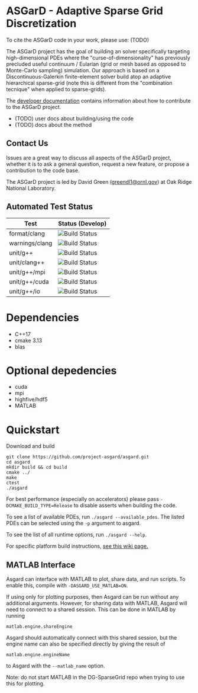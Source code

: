 # ASGarD - Adaptive Sparse Grid Discretization

To cite the ASGarD code in your work, please use: (TODO)

The ASGarD project has the goal of building an solver specifically targeting
high-dimensional PDEs where the "curse-of-dimensionality" has previously
precluded useful continuum / Eularian (grid or mesh based as opposed to
Monte-Carlo sampling) simulation. Our approach is based on a
Discontinuous-Galerkin finite-element solver build atop an adaptive hierarchical
sparse-grid (note this is different from the "combination tecnique" when applied
to sparse-grids).

The [developer documentation](https://github.com/project-asgard/ASGarD/wiki/developing)
contains information about how to contribute to the ASGarD project.

- (TODO) user docs about building/using the code
- (TODO) docs about the method

## Contact Us

Issues are a great way to discuss all aspects of the ASGarD project, whether it
is to ask a general question, request a new feature, or propose a contribution
to the code base.

The ASGarD project is led by David Green (greendl1@ornl.gov) at Oak Ridge
National Laboratory.

## Automated Test Status

| Test  | Status (Develop) |
| ----- | ---------------- |
| format/clang   | ![Build Status](https://codebuild.us-east-2.amazonaws.com/badges?uuid=eyJlbmNyeXB0ZWREYXRhIjoiK0RaTVI5UGNoY2k2d09KVXZOL2F5VXExQ0kxUkJVWWdLY1hKRHN0TUV1SXZHMXdUUGFYbmljUXFHd3YwRjR2REVFb01iMENhUmhRSFg3YUFTK21SQlowPSIsIml2UGFyYW1ldGVyU3BlYyI6ImJwQVg1RlEvT0ZyUzNUeFYiLCJtYXRlcmlhbFNldFNlcmlhbCI6MX0%3D&branch=develop) |
| warnings/clang   | ![Build Status](https://codebuild.us-east-2.amazonaws.com/badges?uuid=eyJlbmNyeXB0ZWREYXRhIjoiR1Jjc3ZhUjZuTEtjUUlVMUVQTkZJcjEyVEFGQnJvTmJtT2dhbUpsNldyZjJwc3Y4bGZDeU92dUZGY2kxK0RFREwzS2NCMkUrVHZobGVOQU1IYmlYWTBzPSIsIml2UGFyYW1ldGVyU3BlYyI6IlpENzRoemxXRkNXSkdoek0iLCJtYXRlcmlhbFNldFNlcmlhbCI6MX0%3D&branch=develop) |
| unit/g++       | ![Build Status](https://codebuild.us-east-2.amazonaws.com/badges?uuid=eyJlbmNyeXB0ZWREYXRhIjoiRUg1VlpxTm4yTWh1QndocTUxNGx6UXp1R3VGZ3d4dkN2eEtMRlVEMzVJWDBXTFFEamlnRVJlMUFJcG41dmFndm9sNi9uKzlGSVRBNnRWU1laWGlieG1NPSIsIml2UGFyYW1ldGVyU3BlYyI6IjRXdE8xTXBxT3hSREd6VW4iLCJtYXRlcmlhbFNldFNlcmlhbCI6MX0%3D&branch=develop) |
| unit/clang++   | ![Build Status](https://codebuild.us-east-2.amazonaws.com/badges?uuid=eyJlbmNyeXB0ZWREYXRhIjoiTmRsQVFTa0YwUkplOFZmaWIzV1lkK0hBei8rUDhGMTFaZ2dOZnpwT2FTU3l6VzF4L2NvM0NZSWJlUHZmZnpZVURzSDVTejR3SWFqNlRZMmlIY25EMWNBPSIsIml2UGFyYW1ldGVyU3BlYyI6IjBjd1pWaG5DWWFWK0YraVkiLCJtYXRlcmlhbFNldFNlcmlhbCI6MX0%3D&branch=develop) |
| unit/g++/mpi   | ![Build Status](https://codebuild.us-east-2.amazonaws.com/badges?uuid=eyJlbmNyeXB0ZWREYXRhIjoiRDFrWWlURW5EZEU1TC8rSmlIRXkzdkxMbTUxZFRPUG9FYUlFbTBGRFJZVmlWdi9yMUlUZkloSXVGTWtNaFEwMDRJU3JhTGVQYnZsMlFLVkJRNFdVNFZVPSIsIml2UGFyYW1ldGVyU3BlYyI6InlucmhYb1plajlSWkd1YlEiLCJtYXRlcmlhbFNldFNlcmlhbCI6MX0%3D&branch=develop) |
| unit/g++/cuda  | ![Build Status](https://codebuild.us-east-2.amazonaws.com/badges?uuid=eyJlbmNyeXB0ZWREYXRhIjoiblkzVDBCNm95TkdzMTlRUzRGbU9SVm5SMlNTVjR2amQySG1jQ0cwNnZjQlBnbklvOGhBRzhaOUpLK3pHNjZYKzhsU1M2amR6OUkyQ2lCTWZuWGY5UTlnPSIsIml2UGFyYW1ldGVyU3BlYyI6Ijd2QSsxWmJRem9UTXgwQXIiLCJtYXRlcmlhbFNldFNlcmlhbCI6MX0%3D&branch=develop) |
| unit/g++/io    | ![Build Status](https://codebuild.us-east-2.amazonaws.com/badges?uuid=eyJlbmNyeXB0ZWREYXRhIjoiMDVGaGxuelZDVlF3SHY5ckJsOXJ3ejBIOGVpQ21Kd29aRmF6VENHeFdEMnhUbFlpeXdXc216YXU0NnFQV08zdHoxTDhCTG14bWVmU1BsSm1zZzlSZkJjPSIsIml2UGFyYW1ldGVyU3BlYyI6Ii82OEtsNnlkQTZ1TGdRVWwiLCJtYXRlcmlhbFNldFNlcmlhbCI6MX0%3D&branch=develop) |

# Dependencies

*  C++17
*  cmake 3.13
*  blas

# Optional depedencies

* cuda
* mpi
* highfive/hdf5
* MATLAB

# Quickstart

Download and build
```
git clone https://github.com/project-asgard/asgard.git
cd asgard
mkdir build && cd build
cmake ../
make
ctest
./asgard
```

For best performance (especially on accelerators) please pass `-DCMAKE_BUILD_TYPE=Release` to disable asserts when building the code.

To see a list of available PDEs, run `./asgard --available_pdes`. The listed PDEs can be selected using the `-p` argument to asgard.

To see the list of all runtime options, run `./asgard --help`.

For specific platform build instructions, [see this wiki page.](https://github.com/project-asgard/asgard/wiki/platforms)

## MATLAB Interface 

Asgard can interface with MATLAB to plot, share data, and run scripts. To enable this, compile with `-DASGARD_USE_MATLAB=ON`. 

If using only for plotting purposes, then Asgard can be run without any additional arguments. However, for 
sharing data with MATLAB, Asgard will need to connect to a shared session. This can be done in MATLAB by 
running
 ```
 matlab.engine.shareEngine
 ```

Asgard should automatically connect with this shared session, but the engine name can also be specified
directly by giving the result of
```
matlab.engine.engineName
```
to Asgard with the `--matlab_name` option.

Note: do not start MATLAB in the DG-SparseGrid repo when trying to use this for plotting.
